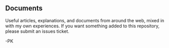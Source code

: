 ## Documents
Useful articles, explanations, and documents from around the web, mixed in with my own experiences. If you want something added to this repository, please submit an issues ticket.

-PK
